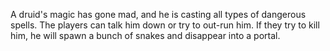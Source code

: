 A druid's magic has gone mad, and he is casting all types of dangerous spells. 
The players can talk him down or try to out-run him.
If they try to kill him, he will spawn a bunch of snakes and disappear into a portal.